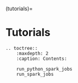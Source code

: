 (tutorials)=
# Tutorials

```{eval-rst}
.. toctree::
    :maxdepth: 2
    :caption: Contents:

    run_python_spark_jobs
    run_spark_jobs
```
